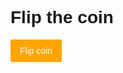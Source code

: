 <style>
body {
  font-family: 'Ubuntu', sans-serif;
}

#coin {
   
}

#button {
  background:orange;
  color:#fff;
  padding:10px 15px;
  border-radius:2px;
  display:inline-block;
  transition:0.5s;
  cursor:pointer;
  &:hover {
    opacity:0.5;
  }
}


.animate-coin {
  animation: flip 1.4s 1;
}

@keyframes flip {
  0% {
    transform: scale3d(1,1,1) rotateX(0deg);
    box-shadow: 0 2px 4px rgba(0,0,0,.3);
  }
  50% {
    transform: scale3d(2,2,2) rotateX(3600deg);
    box-shadow: 0 20px 40px rgba(0,0,0,.8);
  }
  100% {
    transform: scale3d(1,1,1) rotateX(7200deg);
    box-shadow: 0 2px 4px rgba(0,0,0,.3);
  }
}


</style>

<script>

/* On click of button spin coin ainamtion */
function coinToss() {
  
  var coin = document.getElementById('coin');
  var result = document.getElementById('result');
  
  /* Random number 0 or 1  */
  var x = Math.floor(Math.random() * 2);
  
  /* If statement */
  if (x === 0) {
    coin.innerHTML = '<img class="heads animate-coin" src="https://upload.wikimedia.org/wikipedia/en/5/52/British_fifty_pence_coin_2015_obverse.png"/>';
    alert("C'est face !");

  } else {
    coin.innerHTML = '<img class="tails animate-coin" src="https://upload.wikimedia.org/wikipedia/en/d/d8/British_fifty_pence_coin_2015_reverse.png"/>';
     alert("C'est pile");
  }

}
</script>


<h1>Flip the coin</h1>

<div id='coin'></div>
<div id='button' onclick="coinToss()">Flip coin</div>

